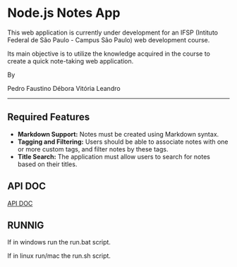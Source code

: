 # Node.js Notes App

This web application is currently under development for an IFSP (Intituto Federal de São Paulo - Campus São Paulo) web development course.

Its main objective is to utilize the knowledge acquired in the course to create a quick note-taking web application.

By

Pedro Faustino
Débora 
Vitória
Leandro

---

## Required Features

* **Markdown Support:** Notes must be created using Markdown syntax.
* **Tagging and Filtering:** Users should be able to associate notes with one or more custom tags, and filter notes by these tags.
* **Title Search:** The application must allow users to search for notes based on their titles.

## API DOC

[API DOC](api/README.md)

## RUNNIG

If in windows run the run.bat script.

If in linux run/mac the run.sh script.
